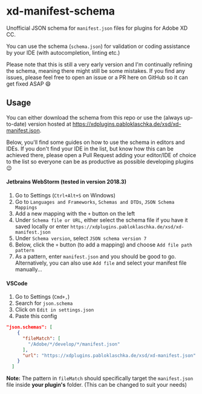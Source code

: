 # xd-manifest-schema

Unofficial JSON schema for `manifest.json` files for plugins for Adobe XD CC.

You can use the schema (`schema.json`) for validation or coding assistance by your IDE (with autocompletion, linting etc.)

Please note that this is still a very early version and I'm continually refining the schema, meaning there might still be some mistakes. If you find any issues, please feel free to open an issue or a PR here on GitHub so it can get fixed ASAP :smile:

## Usage

You can either download the schema from this repo or use the (always up-to-date) version hosted at https://xdplugins.pabloklaschka.de/xsd/xd-manifest.json.

Below, you'll find some guides on how to use the schema in editors and IDEs. If you don't find your IDE in the list, but know how this can be achieved there, please open a Pull Request adding your editor/IDE of choice to the list so everyone can be as productive as possible developing plugins :wink:

#### Jetbrains WebStorm (tested in version 2018.3)
1. Go to Settings (`Ctrl+Alt+S` on Windows)
2. Go to `Languages and Frameworks`, `Schemas and DTDs`, `JSON Schema Mappings`
3. Add a new mapping with the `+` button on the left
4. Under `Schema file or URL`, either select the schema file if you have it saved locally or enter `https://xdplugins.pabloklaschka.de/xsd/xd-manifest.json`
5. Under `Schema version`, select `JSON schema version 7`
6. Below, click the `+` button (to add a mapping) and choose `Add file path pattern`
7. As a pattern, enter `manifest.json` and you should be good to go. Alternatively, you can also use `Add file` and select your manifest file manually...

#### VSCode
1. Go to Settings (`Cmd+,`)
2. Search for `json.schema`
3. Click on `Edit in settings.json`
4. Paste this config
```json
"json.schemas": [
    {
      "fileMatch": [
        "/Adobe/*/develop/*/manifest.json"
      ],
      "url": "https://xdplugins.pabloklaschka.de/xsd/xd-manifest.json"
    }
  ]
```
**Note:** The pattern in `fileMatch` should specifically target the `manifest.json` file inside **your plugin's** folder. (This can be changed to suit your needs)
